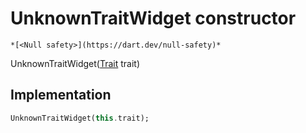 


# UnknownTraitWidget constructor




    *[<Null safety>](https://dart.dev/null-safety)*



UnknownTraitWidget([Trait](https://yonomi.co/yonomi-sdk/Trait-class.html) trait)





## Implementation

```dart
UnknownTraitWidget(this.trait);
```







